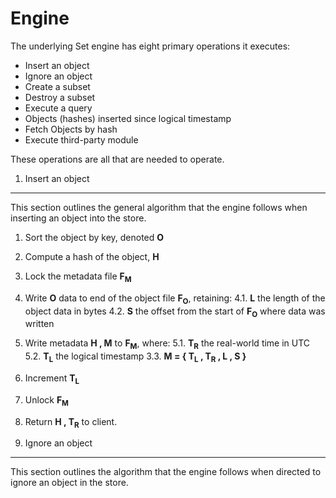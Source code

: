 Engine
======

The underlying Set engine has eight primary operations it executes:
 - Insert an object
 - Ignore an object
 - Create a subset
 - Destroy a subset
 - Execute a query
 - Objects (hashes) inserted since logical timestamp
 - Fetch Objects by hash
 - Execute third-party module

These operations are all that are needed to operate.


1. Insert an object
-------------------
This section outlines the general algorithm that the engine follows when inserting an object into the store.

1. Sort the object by key, denoted **O**
2. Compute a hash of the object, **H**
3. Lock the metadata file **F<sub>M</sub>**
4. Write **O** data to end of the object file **F<sub>O</sub>**, retaining:
    4.1. **L** the length of the object data in bytes
    4.2. **S** the offset from the start of **F<sub>O</sub>** where data was written
5. Write metadata **H , M** to **F<sub>M</sub>**, where:
    5.1. **T<sub>R</sub>** the real-world time in UTC
    5.2. **T<sub>L</sub>** the logical timestamp
    3.3. **M = { T<sub>L</sub> , T<sub>R</sub> , L , S }**
6. Increment **T<sub>L</sub>**
7. Unlock **F<sub>M</sub>**
8. Return **H , T<sub>R</sub>** to client.


2. Ignore an object
-------------------
This section outlines the algorithm that the engine follows when directed to ignore an object in the store.
